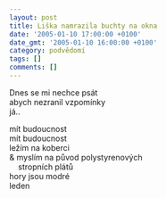 ```yaml
---
layout: post
title: Liška namrazila buchty na okna
date: '2005-01-10 17:00:00 +0100'
date_gmt: '2005-01-10 16:00:00 +0100'
category: podvědomí
tags: []
comments: []
---
```


<p>Dnes se mi nechce psát<br>abych nezranil vzpomínky<br>já..</p>
<p>mít budoucnost<br>mít budoucnost<br>ležím na koberci<br>&amp; myslím na původ polystyrenových<br>&nbsp;&nbsp;&nbsp;&nbsp;stropních plátů<br>hory jsou modré<br>leden</p>
